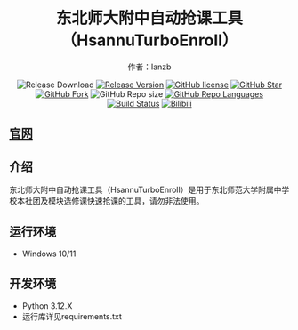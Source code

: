 <h1 align="center">东北师大附中自动抢课工具（HsannuTurboEnroll）</h1>

<div align="center">


作者：Ianzb

![Release Download](https://img.shields.io/github/downloads/Ianzb/HsannuTurboEnroll/total?style=flat-square)
[![Release Version](https://img.shields.io/github/v/release/Ianzb/HsannuTurboEnroll?style=flat-square)](https://github.com/Ianzb/HsannuTurboEnroll/releases/latest)
[![GitHub license](https://img.shields.io/github/license/Ianzb/HsannuTurboEnroll?style=flat-square)](LICENSE)
[![GitHub Star](https://img.shields.io/github/stars/Ianzb/HsannuTurboEnroll?style=flat-square)](https://github.com/Ianzb/HsannuTurboEnroll/stargazers)
[![GitHub Fork](https://img.shields.io/github/forks/Ianzb/HsannuTurboEnroll?style=flat-square)](https://github.com/Ianzb/HsannuTurboEnroll/network/members)
![GitHub Repo size](https://img.shields.io/github/repo-size/Ianzb/HsannuTurboEnroll?style=flat-square&color=3cb371)
[![GitHub Repo Languages](https://img.shields.io/github/languages/top/Ianzb/HsannuTurboEnroll?style=flat-square)](https://github.com/Ianzb/HsannuTurboEnroll/search?l=c%23)
[![Build Status](https://img.shields.io/endpoint.svg?url=https%3A%2F%2Factions-badge.atrox.dev%2FSteamTools-Team%2FSteamTools%2Fbadge%3Fref%3Ddevelop&style=flat-square)](https://actions-badge.atrox.dev/Ianzb/HsannuTurboEnroll/goto?ref=develop)
[![Bilibili](https://img.shields.io/badge/bilibili-Ianzb-blue.svg?style=flat-square&logo=bilibili)](https://space.bilibili.com/1043835434)

</div>

## [官网](https://ianzb.github.io/HsannuTurboEnroll/)

## 介绍

东北师大附中自动抢课工具（HsannuTurboEnroll）是用于东北师范大学附属中学校本社团及模块选修课快速抢课的工具，请勿非法使用。

## 运行环境

- Windows 10/11

## 开发环境

- Python 3.12.X
- 运行库详见requirements.txt
